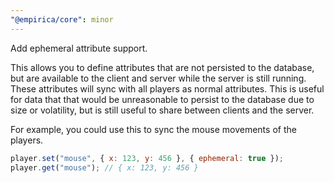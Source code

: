 ```yaml
---
"@empirica/core": minor
---
```


Add ephemeral attribute support.

This allows you to define attributes that are not persisted to the database, but
are available to the client and server while the server is still running. These
attributes will sync with all players as normal attributes. This is useful for
data that that would be unreasonable to persist to the database due to size or
volatility, but is still useful to share between clients and the server.

For example, you could use this to sync the mouse movements of the players.

```js
player.set("mouse", { x: 123, y: 456 }, { ephemeral: true });
player.get("mouse"); // { x: 123, y: 456 }
```
